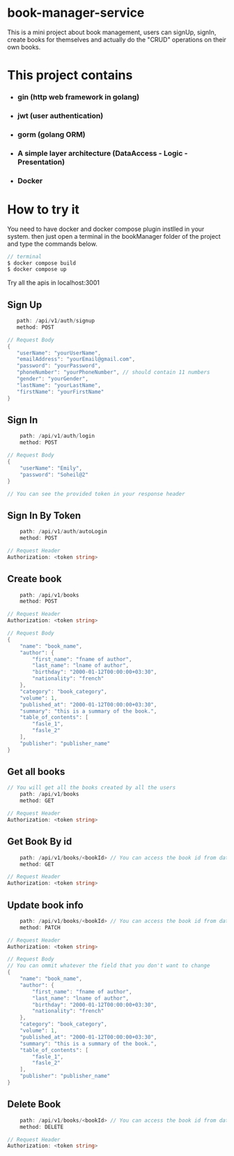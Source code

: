 # book-manager-service
This is a mini project about book management, users can signUp, signIn, create books for themselves and actually do the "CRUD" operations on their own books.
# This project contains
- ### gin  (http web framework in golang)
- ### jwt  (user authentication)
- ### gorm (golang ORM)
- ### A simple layer architecture (DataAccess - Logic - Presentation)
- ### Docker
# How to try it
You need to have docker and docker compose plugin instlled in your system.
then just open a terminal in the bookManager folder of the project and type the commands below.
```go
// terminal
$ docker compose build
$ docker compose up
```
Try all the apis in localhost:3001
 ## Sign Up
 
 ```go
    path: /api/v1/auth/signup
    method: POST

// Request Body
{
	"userName": "yourUserName",
	"emailAddress": "yourEmail@gmail.com",
	"password": "yourPassword",
	"phoneNumber": "yourPhoneNumber", // should contain 11 numbers
	"gender": "yourGender",
	"lastName": "yourLastName",
	"firstName": "yourFirstName"
}
```
## Sign In
```go
    path: /api/v1/auth/login
    method: POST

// Request Body
{
	"userName": "Emily",
	"password": "Soheil@2"
}

// You can see the provided token in your response header
```
## Sign In By Token
```go
    path: /api/v1/auth/autoLogin
    method: POST

// Request Header
Authorization: <token string>
```
## Create book
```go
    path: /api/v1/books
    method: POST

// Request Header
Authorization: <token string>

// Request Body
{
    "name": "book_name",
    "author": {
        "first_name": "fname of author",
        "last_name": "lname of author",
        "birthday": "2000-01-12T00:00:00+03:30",
        "nationality": "french"
    },
    "category": "book_category",
    "volume": 1,
    "published_at": "2000-01-12T00:00:00+03:30",
    "summary": "this is a summary of the book.",
    "table_of_contents": [
        "fasle_1",
        "fasle_2"
    ],
    "publisher": "publisher_name"
}
```
## Get all books
```go
// You will get all the books created by all the users
    path: /api/v1/books
    method: GET

// Request Header
Authorization: <token string>
```
## Get Book By id
```go
    path: /api/v1/books/<bookId> // You can access the book id from database
    method: GET

// Request Header
Authorization: <token string>
```
## Update book info
```go
    path: /api/v1/books/<bookId> // You can access the book id from database
    method: PATCH

// Request Header
Authorization: <token string>

// Request Body
// You can ommit whatever the field that you don't want to change
{
    "name": "book_name",
    "author": {
        "first_name": "fname of author",
        "last_name": "lname of author",
        "birthday": "2000-01-12T00:00:00+03:30",
        "nationality": "french"
    },
    "category": "book_category",
    "volume": 1,
    "published_at": "2000-01-12T00:00:00+03:30",
    "summary": "this is a summary of the book.",
    "table_of_contents": [
        "fasle_1",
        "fasle_2"
    ],
    "publisher": "publisher_name"
}
```
## Delete Book
```go
    path: /api/v1/books/<bookId> // You can access the book id from database
    method: DELETE

// Request Header
Authorization: <token string>
```
